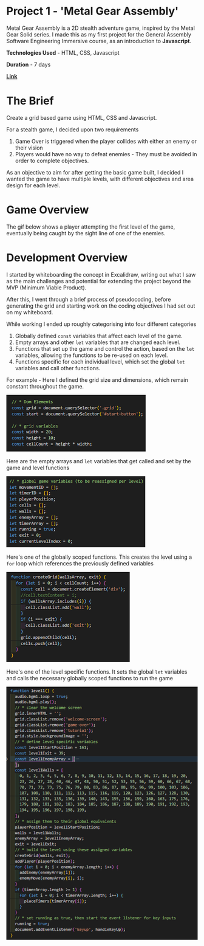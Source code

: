 # Project 1 - 'Metal Gear Assembly'

Metal Gear Assembly is a 2D stealth adventure game, inspired by the Metal Gear Solid series. I made this as my first project for the General Assembly Software Engineering Immersive course, as an introduction to **Javascript**.

**Technologies Used** - HTML, CSS, Javascript

**Duration** - 7 days

**[Link](https://calum-m708.github.io/metal-gear-assembly/)**

# The Brief

Create a grid based game using HTML, CSS and Javascript.

For a stealth game, I decided upon two requirements

1. Game Over is triggered when the player collides with either an enemy or their vision
2. Players would have no way to defeat enemies - They must be avoided in order to complete objectives.

As an objective to aim for after getting the basic game built, I decided I wanted the game to have multiple levels, with different objectives and area design for each level.

# Game Overview

The gif below shows a player attempting the first level of the game, eventually being caught by the sight line of one of the enemies.

# Development Overview

I started by whiteboarding the concept in Excalidraw, writing out what I saw as the main challenges and potential for extending the project beyond the MVP (Minimum Viable Product).

After this, I went through a brief process of pseudocoding, before generating the grid and starting work on the coding objectives I had set out on my whiteboard. 

While working I ended up roughly categorising  into four different categories
1. Globally defined `const` variables that affect each level of the game.
2. Empty arrays and other `let` variables that are changed each level.
3. Functions that set up the game and control the action, based on the `let` variables, allowing the functions to be re-used on each level.
4. Functions specific for each individual level, which set the global `let` variables and call other functions.

For example - Here I defined the grid size and dimensions, which remain constant throughout the game. 

![Global Consts](./assets/readme-screenshots/gridvariables.PNG "Global Consts")

Here are the empty arrays and `let` variables that get called and set by the game and level functions 

![Global Lets](./assets/readme-screenshots/globallets.PNG "Global Lets")

Here's one of the globally scoped functions. This creates the level using a `for` loop which references the previously defined variables

![createGrid Function](./assets/readme-screenshots/createGrid.PNG "createGrid Function")

Here's one of the level specific functions. It sets the global `let` variables and calls the necessary globally scoped functions to run the game

![level1 Function](./assets/readme-screenshots/level1function.PNG "level1 Function")